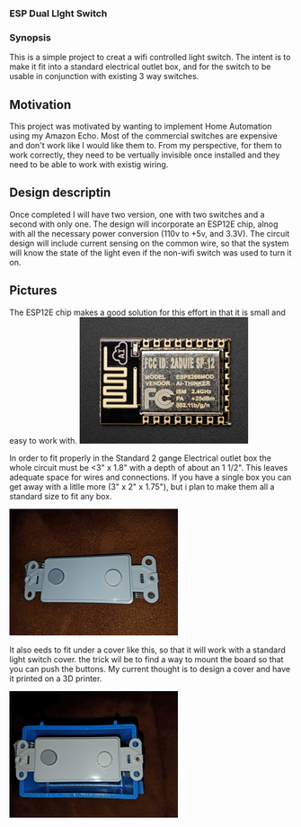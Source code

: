 ### ESP Dual LIght Switch

### Synopsis
This is a simple project to creat a wifi controlled light switch. The intent is to make it fit into a standard electrical outlet box, and for the switch to be usable in conjunction with existing 3 way switches.


## Motivation

This project was motivated by wanting to implement Home Automation using my Amazon Echo. Most of the commercial switches are expensive and don't work like I would like them to. From my perspective, for them to work correctly, they need to be vertually invisible once installed and they need to be able to work with existig wiring.

## Design descriptin
Once completed I will have two version, one with two switches and a second with only one. The design will incorporate an ESP12E chip, alnog with all the necessary power conversion (110v to +5v, and 3.3V). The circuit design will include current sensing on the common wire, so that the system will know the state of the light even if the non-wifi switch was used to turn it on.

## Pictures
The ESP12E chip makes a good solution for this effort in that it is small and easy to work with. 
![Alt text](/pictures/ESP12E1.jpg?raw=true "ESP12#")

In order to fit properly in the Standard 2 gange Electrical outlet box the whole circuit must be <3" x 1.8" with a depth of about an 1 1/2". This leaves adequate space for wires and connections. If you have a single box you can get away with a litlle more (3" x 2" x 1.75"), but i plan to make them all a standard size to fit any box.

![Alt text](/pictures/Switch%20Cover1.jpg?raw=true "Switch Cover#")

It also eeds to fit under a cover like this, so that it will work with a standard light switch cover. the trick wil be to find a way to mount the board so that you can push the buttons. My current thought is to design a cover and have it printed on a 3D printer.

![Alt text](/pictures/Switch%20Outlet%20Box1.jpg?raw=true "Single Outlet box#")
